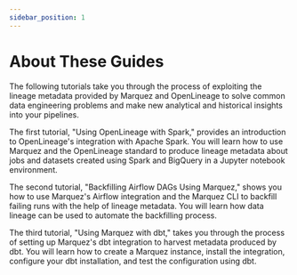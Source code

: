 ```yaml
---
sidebar_position: 1
---
```


# About These Guides

The following tutorials take you through the process of exploiting the lineage metadata provided by Marquez and OpenLineage to solve common data engineering problems and make new analytical and historical insights into your pipelines.

The first tutorial, "Using OpenLineage with Spark," provides an introduction to OpenLineage's integration with Apache Spark. You will learn how to use Marquez and the OpenLineage standard to produce lineage metadata about jobs and datasets created using Spark and BigQuery in a Jupyter notebook environment.

The second tutorial, "Backfilling Airflow DAGs Using Marquez," shows you how to use Marquez's Airflow integration and the Marquez CLI to backfill failing runs with the help of lineage metadata. You will learn how data lineage can be used to automate the backfilling process.

The third tutorial, "Using Marquez with dbt," takes you through the process of setting up Marquez's dbt integration to harvest metadata produced by dbt. You will learn how to create a Marquez instance, install the integration, configure your dbt installation, and test the configuration using dbt.  